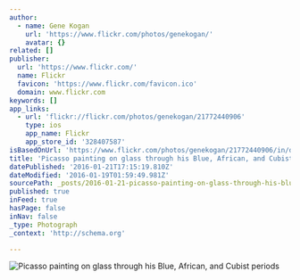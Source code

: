 ```yaml
---
author:
  - name: Gene Kogan
    url: 'https://www.flickr.com/photos/genekogan/'
    avatar: {}
related: []
publisher:
  url: 'https://www.flickr.com/'
  name: Flickr
  favicon: 'https://www.flickr.com/favicon.ico'
  domain: www.flickr.com
keywords: []
app_links:
  - url: 'flickr://flickr.com/photos/genekogan/21772440906'
    type: ios
    app_name: Flickr
    app_store_id: '328407587'
isBasedOnUrl: 'https://www.flickr.com/photos/genekogan/21772440906/in/dateposted-public/lightbox/'
title: 'Picasso painting on glass through his Blue, African, and Cubist periods'
datePublished: '2016-01-21T17:15:19.810Z'
dateModified: '2016-01-19T01:59:49.981Z'
sourcePath: _posts/2016-01-21-picasso-painting-on-glass-through-his-blue-african-and-cub.md
published: true
inFeed: true
hasPage: false
inNav: false
_type: Photograph
_context: 'http://schema.org'

---
```

![Picasso painting on glass through his Blue&comma; African&comma; and Cubist periods](https://farm1.staticflickr.com/765/21772440906_21bc5579d9_b.jpg)